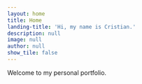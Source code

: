 ```yaml
---
layout: home
title: Home
landing-title: 'Hi, my name is Cristian.'
description: null
image: null
author: null
show_tile: false
---
```


Welcome to my personal portfolio.
